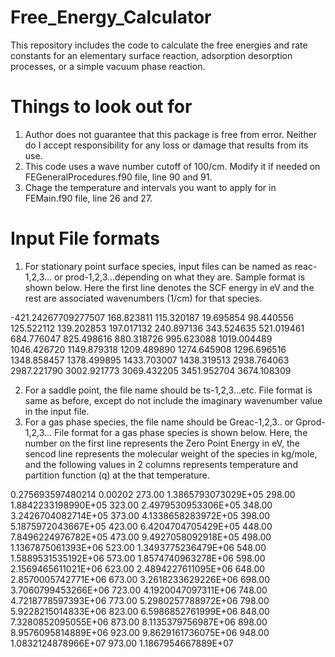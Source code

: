 # Free_Energy_Calculator
This repository includes the code to calculate the free energies and rate constants for an elementary surface reaction, adsorption desorption processes, or a simple vacuum phase reaction. 

Things to look out for
======================
1. Author does not guarantee that this package is free from error. Neither do I accept responsibility
   for any loss or damage that results from its use.
1. This code uses a wave number cutoff of 100/cm. Modify it if needed on FEGeneralProcedures.f90 file, line 90 and 91.
2. Chage the temperature and intervals you want to apply for in FEMain.f90 file, line 26 and 27.

Input File formats
==================
1. For stationary point surface species, input files can be named as reac-1,2,3... or prod-1,2,3...depending on what they are. Sample format is shown below. Here the first line denotes the SCF energy in eV and the rest are associated wavenumbers (1/cm) for that species.

-421.24267709277507
168.823811
115.320187
19.695854
98.440556
125.522112
139.202853
197.017132
240.897136
343.524635
521.019461
684.776047
825.498616
880.318726
995.623088
1019.004489
1046.426720
1149.879318
1209.489890
1274.645908
1296.696516
1348.858457
1378.499895
1433.703007
1438.319513
2938.764063
2987.221790
3002.921773
3069.432205
3451.952704
3674.108309

2. For a saddle point, the file name should be ts-1,2,3...etc. File format is same as before, except do not include the imaginary wavenumber value in the input file.
3. For a gas phase species, the file name should be Greac-1,2,3.. or Gprod-1,2,3... File format for a gas phase species is shown below. Here, the number on the first line represents the Zero Point Energy in eV, the sencod line represents the molecular weight of the species in kg/mole, and the following values in 2 columns represents temperature and partition function (q) at the that temperature.  

0.275693597480214
0.00202
273.00    1.3865793073029E+05
298.00    1.8842233198990E+05
323.00    2.4979530953306E+05
348.00    3.2426704082714E+05
373.00    4.1338658283972E+05
398.00    5.1875972043667E+05
423.00    6.4204704705429E+05
448.00    7.8496224976782E+05
473.00    9.4927058092918E+05
498.00    1.1367875061393E+06
523.00    1.3493775236479E+06
548.00    1.5889531535192E+06
573.00    1.8574740963278E+06
598.00    2.1569465611021E+06
623.00    2.4894227611095E+06
648.00    2.8570005742771E+06
673.00    3.2618233629226E+06
698.00    3.7060799453266E+06
723.00    4.1920047097311E+06
748.00    4.7218778597393E+06
773.00    5.2980257788972E+06
798.00    5.9228215014833E+06
823.00    6.5986852761999E+06
848.00    7.3280852095055E+06
873.00    8.1135379756987E+06
898.00    8.9576095814889E+06
923.00    9.8629161736075E+06
948.00    1.0832124878966E+07
973.00    1.1867954667889E+07
